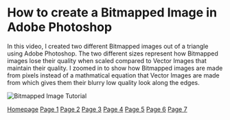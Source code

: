 # How to create a Bitmapped Image in Adobe Photoshop 

In this video, I created two different Bitmapped images out of a triangle using Adobe Photoshop. The two different sizes represent how Bitmapped images lose their quality when scaled compared to Vector Images that maintain their quality. I zoomed in to show how Bitmapped images are made from pixels instead of a mathmatical equation that Vector Images are made from which gives them their blurry low quality look along the edges.

![Bitmapped Image Tutorial](https://vimeo.com/654338750)

[Homepage](README.md) [Page 1](page1.md) [Page 2](page2.md) [Page 3](page3.md) [Page 4](page4.md) [Page 5](page5.md) [Page 6](page6.md) [Page 7](page7.md)

